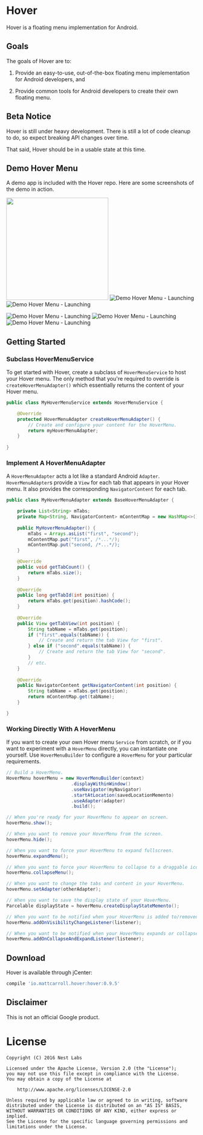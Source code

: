 Hover
=====
Hover is a floating menu implementation for Android.

Goals
-----
The goals of Hover are to:

1. Provide an easy-to-use, out-of-the-box floating menu implementation for Android developers, and

1. Provide common tools for Android developers to create their own floating menu.

Beta Notice
-------
Hover is still under heavy development. There is still a lot of code cleanup to do, so expect breaking API changes over time.

That said, Hover should be in a usable state at this time.

Demo Hover Menu
---------------
A demo app is included with the Hover repo. Here are some screenshots of the demo in action.

<img src="https://raw.githubusercontent.com/matthew-carroll/hover/gh-pages/images/screenrecords/hover-demo-screenrecord.gif" width="270" /> ![Demo Hover Menu - Launching](https://raw.githubusercontent.com/matthew-carroll/hover/gh-pages/images/screenshots/hover-demo-homescreen.png) ![Demo Hover Menu - Launching](https://raw.githubusercontent.com/matthew-carroll/hover/gh-pages/images/screenshots/hover-demo-menu-intro.png) 

![Demo Hover Menu - Launching](https://raw.githubusercontent.com/matthew-carroll/hover/gh-pages/images/screenshots/hover-demo-menu-theming.png) ![Demo Hover Menu - Launching](https://raw.githubusercontent.com/matthew-carroll/hover/gh-pages/images/screenshots/hover-demo-menu-menulist.png) ![Demo Hover Menu - Launching](https://raw.githubusercontent.com/matthew-carroll/hover/gh-pages/images/screenshots/hover-demo-menu-placeholder.png)

Getting Started
---------------
### Subclass HoverMenuService
To get started with Hover, create a subclass of `HoverMenuService` to host your Hover menu. The only method that you're required to override is `createHoverMenuAdapter()` which essentially returns the content of your Hover menu.

```java
public class MyHoverMenuService extends HoverMenuService {

    @Override
    protected HoverMenuAdapter createHoverMenuAdapter() {
        // Create and configure your content for the HoverMenu.
        return myHoverMenuAdapter;
    }
    
}
```

### Implement A HoverMenuAdapter
A `HoverMenuAdapter` acts a lot like a standard Android `Adapter`. `HoverMenuAdapter`s provide a `View` for each tab that appears in your Hover menu. It also provides the corresponding `NavigatorContent` for each tab.

```java
public class MyHoverMenuAdapter extends BaseHoverMenuAdapter {

    private List<String> mTabs;
    private Map<String, NavigatorContent> mContentMap = new HashMap<>();
    
    public MyHoverMenuAdapter() {
        mTabs = Arrays.asList("first", "second");
        mContentMap.put("first", /*...*/);
        mContentMap.put("second, /*...*/);
    }

    @Override
    public void getTabCount() {
        return mTabs.size();
    }
    
    @Override
    public long getTabId(int position) {
        return mTabs.get(position).hashCode();
    }
    
    @Override
    public View getTabView(int position) {
        String tabName = mTabs.get(position);
        if ("first".equals(tabName)) {
            // Create and return the tab View for "first".
        } else if ("second".equals(tabName)) {
            // Create and return the tab View for "second".
        }
        // etc.
    }
    
    @Override
    public NavigatorContent getNavigatorContent(int position) {
        String tabName = mTabs.get(position);
        return mContentMap.get(tabName);
    }

}
```

### Working Directly With A HoverMenu
If you want to create your own Hover menu `Service` from scratch, or if you want to experiment with a `HoverMenu` directly, you can instantiate one yourself. Use `HoverMenuBuilder` to configure a `HoverMenu` for your particular requirements.

```java
// Build a HoverMenu.
HoverMenu hoverMenu = new HoverMenuBuilder(context)
                        .displayWithinWindow()
                        .useNavigator(myNavigator)
                        .startAtLocation(savedLocationMemento)
                        .useAdapter(adapter)
                        .build();

// When you're ready for your HoverMenu to appear on screen.
hoverMenu.show();

// When you want to remove your HoverMenu from the screen.
hoverMenu.hide();

// When you want to force your HoverMenu to expand fullscreen.
hoverMenu.expandMenu();

// When you want to force your HoverMenu to collapse to a draggable icon.
hoverMenu.collapseMenu();

// When you want to change the tabs and content in your HoverMenu.
hoverMenu.setAdapter(otherAdapter);

// When you want to save the display state of your HoverMenu.
Parcelable displayState = hoverMenu.createDisplayStateMemento();

// When you want to be notified when your HoverMenu is added to/removed from the display.
hoverMenu.addOnVisibilityChangeListener(listener);

// When you want to be notified when your HoverMenu expands or collapses.
hoverMenu.addOnCollapseAndExpandListener(listener);
```

Download
--------
Hover is available through jCenter:

```groovy
compile 'io.mattcarroll.hover:hover:0.9.5'
```

Disclaimer
--------
This is not an official Google product.

License
=======

    Copyright (C) 2016 Nest Labs

    Licensed under the Apache License, Version 2.0 (the "License");
    you may not use this file except in compliance with the License.
    You may obtain a copy of the License at

        http://www.apache.org/licenses/LICENSE-2.0

    Unless required by applicable law or agreed to in writing, software
    distributed under the License is distributed on an "AS IS" BASIS,
    WITHOUT WARRANTIES OR CONDITIONS OF ANY KIND, either express or implied.
    See the License for the specific language governing permissions and
    limitations under the License.
    